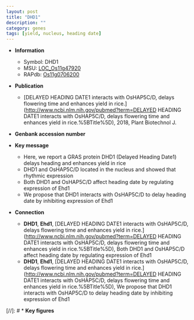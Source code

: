 ```yaml
---
layout: post
title: "DHD1"
description: ""
category: genes
tags: [yield, nucleus, heading date]
---
```


* **Information**  
    + Symbol: DHD1  
    + MSU: [LOC_Os11g47920](http://rice.plantbiology.msu.edu/cgi-bin/ORF_infopage.cgi?orf=LOC_Os11g47920)  
    + RAPdb: [Os11g0706200](http://rapdb.dna.affrc.go.jp/viewer/gbrowse_details/irgsp1?name=Os11g0706200)  

* **Publication**  
    + [DELAYED HEADING DATE1 interacts with OsHAP5C/D, delays flowering time and enhances yield in rice.](http://www.ncbi.nlm.nih.gov/pubmed?term=DELAYED HEADING DATE1 interacts with OsHAP5C/D, delays flowering time and enhances yield in rice.%5BTitle%5D), 2018, Plant Biotechnol J.

* **Genbank accession number**  

* **Key message**  
    + Here, we report a GRAS protein DHD1 (Delayed Heading Date1) delays heading and enhances yield in rice
    + DHD1 and OsHAP5C/D located in the nucleus and showed that rhythmic expression
    + Both DHD1 and OsHAP5C/D affect heading date by regulating expression of Ehd1
    + We propose that DHD1 interacts with OsHAP5C/D to delay heading date by inhibiting expression of Ehd1

* **Connection**  
    + __DHD1__, __Ehd1__, [DELAYED HEADING DATE1 interacts with OsHAP5C/D, delays flowering time and enhances yield in rice.](http://www.ncbi.nlm.nih.gov/pubmed?term=DELAYED HEADING DATE1 interacts with OsHAP5C/D, delays flowering time and enhances yield in rice.%5BTitle%5D),  Both DHD1 and OsHAP5C/D affect heading date by regulating expression of Ehd1
    + __DHD1__, __Ehd1__, [DELAYED HEADING DATE1 interacts with OsHAP5C/D, delays flowering time and enhances yield in rice.](http://www.ncbi.nlm.nih.gov/pubmed?term=DELAYED HEADING DATE1 interacts with OsHAP5C/D, delays flowering time and enhances yield in rice.%5BTitle%5D),  We propose that DHD1 interacts with OsHAP5C/D to delay heading date by inhibiting expression of Ehd1

[//]: # * **Key figures**  


